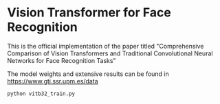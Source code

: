 # Vision Transformer for Face Recognition
This is the official implementation of the paper titled "Comprehensive Comparison of Vision Transformers and 
Traditional Convolutional Neural Networks for Face Recognition Tasks"

The model weights and extensive results can be found in https://www.gti.ssr.upm.es/data

````
python vitb32_train.py
````
